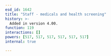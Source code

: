 ```yaml
---
esd_id: 1642
title: "Staff - medicals and health screening"
history: >-
  Added in version 4.00.
function: 119
interactions: []
powers: [517, 517, 517, 517, 517, 517]
internal: true

---
```




